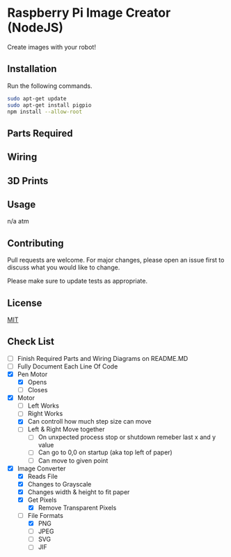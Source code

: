 # Raspberry Pi Image Creator (NodeJS)

Create images with your robot!

## Installation
Run the following commands.

```bash
sudo apt-get update
sudo apt-get install pigpio
npm install --allow-root
```
## Parts Required

## Wiring 

## 3D Prints


## Usage

n/a atm

## Contributing
Pull requests are welcome. For major changes, please open an issue first to discuss what you would like to change.

Please make sure to update tests as appropriate.

## License
[MIT](https://choosealicense.com/licenses/mit/)

## Check List
 - [ ] Finish Required Parts and Wiring Diagrams on README.MD
 - [ ] Fully Document Each Line Of Code
 - [X] Pen Motor
   - [X] Opens
   - [ ] Closes
 - [X] Motor
   - [ ] Left Works
   - [ ] Right Works
   - [X] Can controll how much step size can move
   - [ ] Left & Right Move together
     - [ ] On unxpected process stop or shutdown remeber last x and y value
     - [ ] Can go to 0,0 on startup (aka top left of paper)
     - [ ] Can move to given point
 - [X] Image Converter
   - [X] Reads File
   - [X] Changes to Grayscale
   - [X] Changes width & height to fit paper
   - [X] Get Pixels
     - [X] Remove Transparent Pixels
   - [ ] File Formats
     - [x] PNG
     - [ ] JPEG
     - [ ] SVG
     - [ ]  JIF